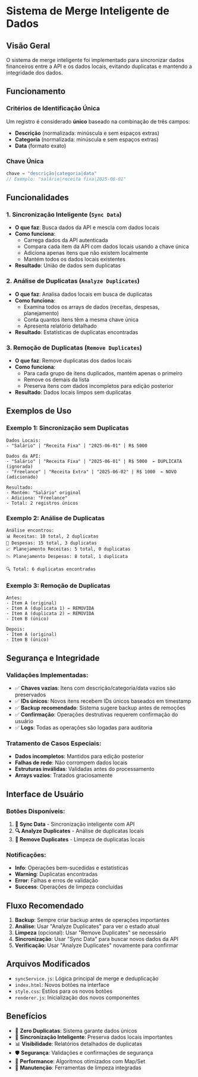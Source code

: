 # Sistema de Merge Inteligente de Dados

## Visão Geral

O sistema de merge inteligente foi implementado para sincronizar dados financeiros entre a API e os dados locais, evitando duplicatas e mantendo a integridade dos dados.

## Funcionamento

### Critérios de Identificação Única

Um registro é considerado **único** baseado na combinação de três campos:
- **Descrição** (normalizada: minúscula e sem espaços extras)
- **Categoria** (normalizada: minúscula e sem espaços extras)  
- **Data** (formato exato)

### Chave Única
```javascript
chave = "descrição|categoria|data"
// Exemplo: "salário|receita fixa|2025-06-01"
```

## Funcionalidades

### 1. Sincronização Inteligente (`Sync Data`)
- **O que faz**: Busca dados da API e mescla com dados locais
- **Como funciona**:
  - Carrega dados da API autenticada
  - Compara cada item da API com dados locais usando a chave única
  - Adiciona apenas itens que não existem localmente
  - Mantém todos os dados locais existentes
- **Resultado**: União de dados sem duplicatas

### 2. Análise de Duplicatas (`Analyze Duplicates`)
- **O que faz**: Analisa dados locais em busca de duplicatas
- **Como funciona**:
  - Examina todos os arrays de dados (receitas, despesas, planejamento)
  - Conta quantos itens têm a mesma chave única
  - Apresenta relatório detalhado
- **Resultado**: Estatísticas de duplicatas encontradas

### 3. Remoção de Duplicatas (`Remove Duplicates`)
- **O que faz**: Remove duplicatas dos dados locais
- **Como funciona**:
  - Para cada grupo de itens duplicados, mantém apenas o primeiro
  - Remove os demais da lista
  - Preserva itens com dados incompletos para edição posterior
- **Resultado**: Dados locais limpos sem duplicatas

## Exemplos de Uso

### Exemplo 1: Sincronização sem Duplicatas
```
Dados Locais:
- "Salário" | "Receita Fixa" | "2025-06-01" | R$ 5000

Dados da API:
- "Salário" | "Receita Fixa" | "2025-06-01" | R$ 5000  ← DUPLICATA (ignorada)
- "Freelance" | "Receita Extra" | "2025-06-02" | R$ 1000  ← NOVO (adicionado)

Resultado:
- Mantém: "Salário" original
- Adiciona: "Freelance" 
- Total: 2 registros únicos
```

### Exemplo 2: Análise de Duplicatas
```
Análise encontrou:
📊 Receitas: 10 total, 2 duplicatas
💸 Despesas: 15 total, 3 duplicatas  
📈 Planejamento Receitas: 5 total, 0 duplicatas
📉 Planejamento Despesas: 8 total, 1 duplicata

🔍 Total: 6 duplicatas encontradas
```

### Exemplo 3: Remoção de Duplicatas
```
Antes:
- Item A (original)
- Item A (duplicata 1) ← REMOVIDA
- Item A (duplicata 2) ← REMOVIDA
- Item B (único)

Depois:
- Item A (original)
- Item B (único)
```

## Segurança e Integridade

### Validações Implementadas:
- ✅ **Chaves vazias**: Itens com descrição/categoria/data vazios são preservados
- ✅ **IDs únicos**: Novos itens recebem IDs únicos baseados em timestamp
- ✅ **Backup recomendado**: Sistema sugere backup antes de remoções
- ✅ **Confirmação**: Operações destrutivas requerem confirmação do usuário
- ✅ **Logs**: Todas as operações são logadas para auditoria

### Tratamento de Casos Especiais:
- **Dados incompletos**: Mantidos para edição posterior
- **Falhas de rede**: Não corrompem dados locais
- **Estruturas inválidas**: Validadas antes do processamento
- **Arrays vazios**: Tratados graciosamente

## Interface de Usuário

### Botões Disponíveis:
1. **🔄 Sync Data** - Sincronização inteligente com API
2. **🔍 Analyze Duplicates** - Análise de duplicatas locais  
3. **🧹 Remove Duplicates** - Limpeza de duplicatas locais

### Notificações:
- **Info**: Operações bem-sucedidas e estatísticas
- **Warning**: Duplicatas encontradas
- **Error**: Falhas e erros de validação
- **Success**: Operações de limpeza concluídas

## Fluxo Recomendado

1. **Backup**: Sempre criar backup antes de operações importantes
2. **Análise**: Usar "Analyze Duplicates" para ver o estado atual
3. **Limpeza** (opcional): Usar "Remove Duplicates" se necessário
4. **Sincronização**: Usar "Sync Data" para buscar novos dados da API
5. **Verificação**: Usar "Analyze Duplicates" novamente para confirmar

## Arquivos Modificados

- `syncService.js`: Lógica principal de merge e deduplicação
- `index.html`: Novos botões na interface
- `style.css`: Estilos para os novos botões
- `renderer.js`: Inicialização dos novos componentes

## Benefícios

- 🚫 **Zero Duplicatas**: Sistema garante dados únicos
- 🔄 **Sincronização Inteligente**: Preserva dados locais importantes
- 📊 **Visibilidade**: Relatórios detalhados de duplicatas
- 🛡️ **Segurança**: Validações e confirmações de segurança
- 🎯 **Performance**: Algoritmos otimizados com Map/Set
- 🧹 **Manutenção**: Ferramentas de limpeza integradas
